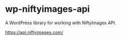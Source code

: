 # wp-niftyimages-api
A WordPress library for working with NiftyImages API.

https://api.niftyimages.com/
